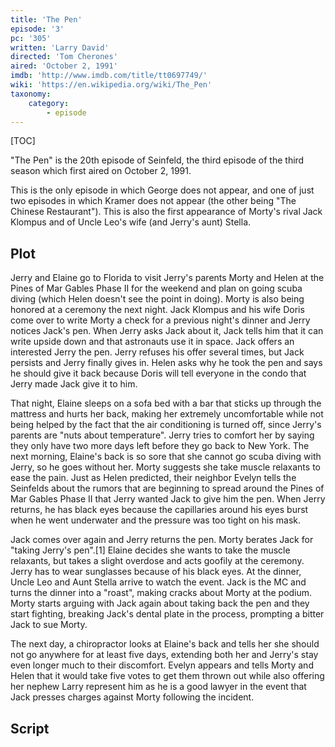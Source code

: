 ```yaml
---
title: 'The Pen'
episode: '3'
pc: '305'
written: 'Larry David'
directed: 'Tom Cherones'
aired: 'October 2, 1991'
imdb: 'http://www.imdb.com/title/tt0697749/'
wiki: 'https://en.wikipedia.org/wiki/The_Pen'
taxonomy:
    category:
        - episode
---
```


[TOC]

"The Pen" is the 20th episode of Seinfeld, the third episode of the third season which first aired on October 2, 1991.

This is the only episode in which George does not appear, and one of just two episodes in which Kramer does not appear (the other being "The Chinese Restaurant"). This is also the first appearance of Morty's rival Jack Klompus and of Uncle Leo's wife (and Jerry's aunt) Stella.

## Plot

Jerry and Elaine go to Florida to visit Jerry's parents Morty and Helen at the Pines of Mar Gables Phase II for the weekend and plan on going scuba diving (which Helen doesn't see the point in doing). Morty is also being honored at a ceremony the next night. Jack Klompus and his wife Doris come over to write Morty a check for a previous night's dinner and Jerry notices Jack's pen. When Jerry asks Jack about it, Jack tells him that it can write upside down and that astronauts use it in space. Jack offers an interested Jerry the pen. Jerry refuses his offer several times, but Jack persists and Jerry finally gives in. Helen asks why he took the pen and says he should give it back because Doris will tell everyone in the condo that Jerry made Jack give it to him.

That night, Elaine sleeps on a sofa bed with a bar that sticks up through the mattress and hurts her back, making her extremely uncomfortable while not being helped by the fact that the air conditioning is turned off, since Jerry's parents are "nuts about temperature". Jerry tries to comfort her by saying they only have two more days left before they go back to New York. The next morning, Elaine's back is so sore that she cannot go scuba diving with Jerry, so he goes without her. Morty suggests she take muscle relaxants to ease the pain. Just as Helen predicted, their neighbor Evelyn tells the Seinfelds about the rumors that are beginning to spread around the Pines of Mar Gables Phase II that Jerry wanted Jack to give him the pen. When Jerry returns, he has black eyes because the capillaries around his eyes burst when he went underwater and the pressure was too tight on his mask.

Jack comes over again and Jerry returns the pen. Morty berates Jack for "taking Jerry's pen".[1] Elaine decides she wants to take the muscle relaxants, but takes a slight overdose and acts goofily at the ceremony. Jerry has to wear sunglasses because of his black eyes. At the dinner, Uncle Leo and Aunt Stella arrive to watch the event. Jack is the MC and turns the dinner into a "roast", making cracks about Morty at the podium. Morty starts arguing with Jack again about taking back the pen and they start fighting, breaking Jack's dental plate in the process, prompting a bitter Jack to sue Morty.

The next day, a chiropractor looks at Elaine's back and tells her she should not go anywhere for at least five days, extending both her and Jerry's stay even longer much to their discomfort. Evelyn appears and tells Morty and Helen that it would take five votes to get them thrown out while also offering her nephew Larry represent him as he is a good lawyer in the event that Jack presses charges against Morty following the incident.

## Script
